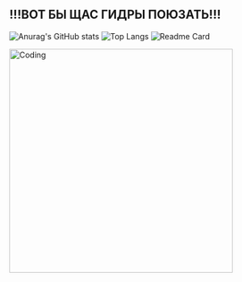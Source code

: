 ##  !!!ВОТ БЫ ЩАС ГИДРЫ ПОЮЗАТЬ!!!

![Anurag's GitHub stats](https://github-readme-stats.vercel.app/api?username=Mazyazya&theme=shadow_red&show_icons=true)
![Top Langs](https://github-readme-stats.vercel.app/api/top-langs/?username=Mazyazya&layout=compact&theme=shadow_red&bg_color=00000000)
![Readme Card](https://github-readme-stats.vercel.app/api/pin/?username=Mazyazya&repo=github-readme-stats&theme=shadow_red)

<img align="center" alt="Coding" width="400" src="https://media1.tenor.com/m/yEABoAxayrAAAAAd/dante-dmc.gif">
<!--
**Mazyazya/Mazyazya** is a ✨ _special_ ✨ repository because its `README.md` (this file) appears on your GitHub profile.

Here are some ideas to get you started:

- 🔭 I’m currently working on ...
- 🌱 I’m currently learning ...
- 👯 I’m looking to collaborate on ...
- 🤔 I’m looking for help with ...
- 💬 Ask me about ...
- 📫 How to reach me: ...
- 😄 Pronouns: ...
- ⚡ Fun fact: ...
-->
